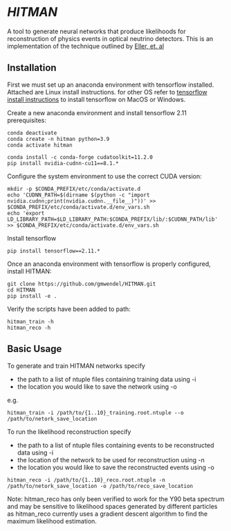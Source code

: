 # *HITMAN*

A tool to generate neural networks that produce likelihoods for reconstruction of physics events in optical neutrino
detectors.  This is an implementation of the technique outlined by [Eller, et. al](
https://doi.org/10.1016/j.nima.2023.168011)




## Installation

First we must set up an anaconda environment with tensorflow installed.  Attached are Linux install instructions. for 
other OS refer to [tensorflow install instructions](https://www.tensorflow.org/install/pip)
to install tensorflow on MacOS or Windows.


Create a new anaconda environment and install tensorflow 2.11 prerequisites:
```
conda deactivate
conda create -n hitman python=3.9
conda activate hitman 

conda install -c conda-forge cudatoolkit=11.2.0
pip install nvidia-cudnn-cu11==8.1.*
```

Configure the system environment to use the correct CUDA version:
```
mkdir -p $CONDA_PREFIX/etc/conda/activate.d
echo 'CUDNN_PATH=$(dirname $(python -c "import nvidia.cudnn;print(nvidia.cudnn.__file__)"))' >> $CONDA_PREFIX/etc/conda/activate.d/env_vars.sh
echo 'export LD_LIBRARY_PATH=$LD_LIBRARY_PATH:$CONDA_PREFIX/lib/:$CUDNN_PATH/lib' >> $CONDA_PREFIX/etc/conda/activate.d/env_vars.sh
```

Install tensorflow
```
pip install tensorflow==2.11.*
```

Once an anaconda environment with tensorflow is properly configured, install HITMAN:
```
git clone https://github.com/gmwendel/HITMAN.git
cd HITMAN
pip install -e .
```
Verify the scripts have been added to path:
```
hitman_train -h
hitman_reco -h
```

## Basic Usage
To generate and train HITMAN networks specify 

* the path to a list of ntuple files containing training data using -i
* the location you would like to save the network using -o

e.g.
```
hitman_train -i /path/to/{1..10}_training.root.ntuple --o /path/to/netork_save_location
```

To run the likelihood reconstruction specify

* the path to a list of ntuple files containing events to be reconstructed data using -i
* the location of the network to be used for reconstruction using -n
* the location you would like to save the reconstructed events using -o

```
hitman_reco -i /path/to/{1..10}_reco.root.ntuple -n /path/to/netork_save_location -o /path/to/reco_save_location
```

Note: hitman_reco has only been verified to work for the Y90 beta spectrum and may be sensitive to likelihood spaces 
generated by different particles as hitman_reco currently uses a gradient descent algorithm to find the maximum likelihood estimation.
